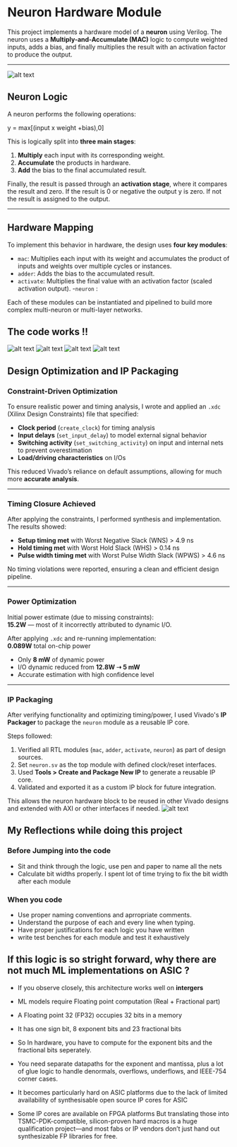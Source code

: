# Neuron Hardware Module

This project implements a hardware model of a **neuron** using Verilog. The neuron uses a **Multiply-and-Accumulate (MAC)** logic to compute weighted inputs, adds a bias, and finally multiplies the result with an activation factor to produce the output.

---
![alt text](images/image.png)
## Neuron Logic

A neuron performs the following operations:

y = max[(input x weight +bias),0]


This is logically split into **three main stages**:

1. **Multiply** each input with its corresponding weight.
2. **Accumulate** the products in hardware.
3. **Add** the bias to the final accumulated result.

Finally, the result is passed through an **activation stage**, where it compares the result and zero. 
If the result is 0 or negative the output y is zero. If not the result is assigned to the output.

---

## Hardware Mapping

To implement this behavior in hardware, the design uses **four key modules**:

- `mac`: Multiplies each input with its weight and accumulates the product of inputs and weights over multiple cycles or instances.
- `adder`: Adds the bias to the accumulated result.
- `activate`: Multiplies the final value with an activation factor (scaled activation output).
-`neuron` : 

Each of these modules can be instantiated and pipelined to build more complex multi-neuron or multi-layer networks.




## The code works !!
![alt text](images/tb_op.png)
![alt text](images/wave.png)
![alt text](images/rtl_schematic.png) 
![alt text](images/synthesis_schematic.png) 


## Design Optimization and IP Packaging

### Constraint-Driven Optimization

To ensure realistic power and timing analysis, I wrote and applied an `.xdc` (Xilinx Design Constraints) file that specified:

- **Clock period** (`create_clock`) for timing analysis
- **Input delays** (`set_input_delay`) to model external signal behavior
- **Switching activity** (`set_switching_activity`) on input and internal nets to prevent overestimation
- **Load/driving characteristics** on I/Os

This reduced Vivado’s reliance on default assumptions, allowing for much more **accurate analysis**.

---

### Timing Closure Achieved

After applying the constraints, I performed synthesis and implementation. The results showed:

- **Setup timing met** with Worst Negative Slack (WNS) > 4.9 ns
- **Hold timing met** with Worst Hold Slack (WHS) > 0.14 ns
- **Pulse width timing met** with Worst Pulse Width Slack (WPWS) > 4.6 ns

No timing violations were reported, ensuring a clean and efficient design pipeline.

---

### Power Optimization

Initial power estimate (due to missing constraints):  
**15.2W** — most of it incorrectly attributed to dynamic I/O.

After applying `.xdc` and re-running implementation:  
**0.089W** total on-chip power  
- Only **8 mW** of dynamic power  
- I/O dynamic reduced from **12.8W ➝ 5 mW**  
- Accurate estimation with high confidence level

---

### IP Packaging

After verifying functionality and optimizing timing/power, I used Vivado's **IP Packager** to package the `neuron` module as a reusable IP core.

Steps followed:
1. Verified all RTL modules (`mac`, `adder`, `activate`, `neuron`) as part of design sources.
2. Set `neuron.sv` as the top module with defined clock/reset interfaces.
3. Used **Tools > Create and Package New IP** to generate a reusable IP core.
4. Validated and exported it as a custom IP block for future integration.

This allows the neuron hardware block to be reused in other Vivado designs and extended with AXI or other interfaces if needed.
![alt text](images/IP.png)
## My Reflections while doing this project 

### Before Jumping into the code
- Sit and think through the logic, use pen and paper to name all the nets
- Calculate bit widths properly. I spent lot of time trying to fix the bit width after each module 

### When you code
- Use proper naming conventions and aprropriate comments.
- Understand the purpose of each and every line when typing. 
- Have proper justifications for each logic you have written
- write test benches for each module and test it exhaustively


## If this logic is so stright forward, why there are not much ML implementations on ASIC ?


- If you observe closely, this architecture works well on **intergers**

- ML models require Floating point computation (Real + Fractional part)

- A Floating point 32 (FP32) occupies 32 bits in a memory

- It has one sign bit, 8 exponent bits and 23 fractional bits

- So In hardware, you have to compute for the exponent bits and the fractional bits seperately.

- You need separate datapaths for the exponent and mantissa, plus a lot of glue logic to handle denormals, overflows, underflows, and IEEE-754 corner cases.

- It becomes particularly hard on ASIC platforms due to the lack of limited availability of synthesisable open source IP cores for 
ASIC

- Some IP cores are available on FPGA platforms But translating those into TSMC-PDK-compatible, silicon-proven hard macros is a huge qualification project—and most fabs or IP vendors don’t just hand out synthesizable FP libraries for free.
